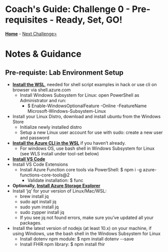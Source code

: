 # Coach's Guide: Challenge 0 - Pre-requisites - Ready, Set, GO!

**[Home](./readme.md)** - [Next Challenge>](./Solution01.md)

# Notes & Guidance
## Pre-requiste: Lab Environment Setup
- **[Install the WSL](https://docs.microsoft.com/en-us/windows/wsl/install-win10)**, needed for shell script examples in hack or use cli on browser via shell.azure.com
    - Install Windows Subsystem for Linux: open PowerShell as Administrator and run:
        - $ Enable-WindowsOptionalFeature -Online -FeatureName Microsoft-Windows-Subsystem-Linux
- Install your Linux Distro, download and install ubuntu from the Windows Store
    - Initialize newly installed distro
    - Setup a new Linux user account for use with sudo: create a new user and password
- **[Install the Azure CLI in the WSL](https://docs.microsoft.com/en-us/cli/azure/install-azurecli?view=azure-cli-latest)** if you haven’t already.
    - For windows OS, use bash shell in Windows Subsystem for Linux (see WLS install under tool-set below)
- **[Install VS Code](https://code.visualstudio.com/)**
- Install VS Code Extensions
    - Install Azure Function core tools via PowerShell: $ npm i -g azure-functions-core-tools@2
        - Validate installation: $ func
- **Optionally, [Install Azure Storage Explorer](http://storageexplorer.com)**
- Install ‘jq’ for your version of Linux/Mac/WSL:
    - brew install jq
    - sudo apt install jq
    - sudo yum install jq
    - sudo zypper install jq
    - If you see jq not found errors, make sure you’ve updated all your packages.
- Install the latest version of nodejs (at least 10.x) on your machine, if using Windows, use the bash shell in the Windows Subsystem for Linux
    - Install dotenv npm module: $ npm install dotenv --save
    - Install FHIR npm library: $ npm install fhir




